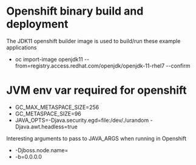 Openshift binary build and deployment
=====================================
The JDK11 openshift builder image is used to build/run these example applications

* oc import-image openjdk11 --from=registry.access.redhat.com/openjdk/openjdk-11-rhel7 --confirm

JVM env var required for openshift
===================================

* GC_MAX_METASPACE_SIZE=256
* GC_METASPACE_SIZE=96
* JAVA_OPTS=-Djava.security.egd=file:/dev/./urandom -Djava.awt.headless=true


Interesting arguments to pass to JAVA_ARGS when running in Openshift
* -Djboss.node.name=<a node name>
* -b=0.0.0.0
